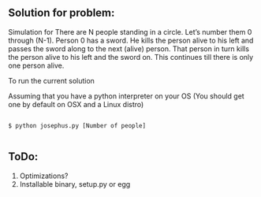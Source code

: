 ## Solution for problem:

Simulation for
There are N people standing in a circle. Let’s number them 0 through (N-1). Person 0 has a sword. He kills the person alive to his left and passes the sword along to the next (alive) person.
That person in turn kills the person alive to his left and the sword on. This continues till there is only one person alive.

To run the current solution

Assuming that you have a python interpreter on your OS (You should get one by default on OSX and a Linux distro)
```

$ python josephus.py [Number of people]


```










## ToDo:
1. Optimizations?
2. Installable binary, setup.py or egg

